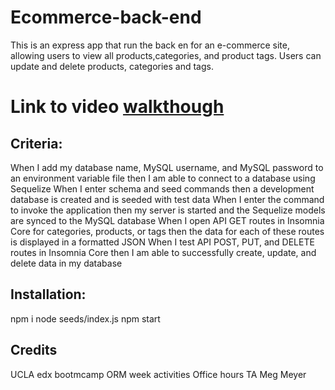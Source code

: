 # Ecommerce-back-end

This is an express app that run the back en for an e-commerce site, allowing users to view all products,categories, and product tags. Users can update and delete products, categories and tags.

# Link to video [walkthough]()

## Criteria:

When I add my database name, MySQL username, and MySQL password to an environment variable file then I am able to connect to a database using Sequelize
When I enter schema and seed commands then a development database is created and is seeded with test data
When I enter the command to invoke the application then my server is started and the Sequelize models are synced to the MySQL database
When I open API GET routes in Insomnia Core for categories, products, or tags then the data for each of these routes is displayed in a formatted JSON
When I test API POST, PUT, and DELETE routes in Insomnia Core then I am able to successfully create, update, and delete data in my database

## Installation:
 npm i
 node seeds/index.js
 npm start

 ## Credits
 UCLA edx bootmcamp ORM week activities
 Office hours TA  Meg Meyer

